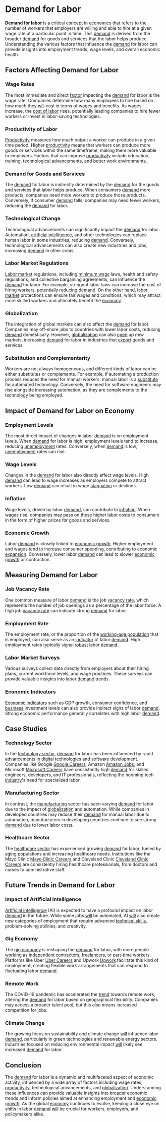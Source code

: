 # Demand for Labor

**[Demand](../d/demand.md) for labor** is a critical concept in [economics](../e/economics.md) that refers to the number of workers that employers are willing and able to hire at a given wage rate at a particular point in time. This [demand](../d/demand.md) is derived from the broader [demand](../d/demand.md) for goods and services that the labor helps produce. Understanding the various factors that influence the [demand](../d/demand.md) for labor can provide insights into employment trends, wage levels, and overall economic health.

## Factors Affecting Demand for Labor

### Wage Rates

The most immediate and direct [factor](../f/factor.md) impacting the [demand](../d/demand.md) for labor is the wage rate. Companies determine how many employees to hire based on how much they [will](../w/will.md) cost in terms of wages and benefits. As wages increase, the [cost of labor](../c/cost_of_labor.md) rises, potentially leading companies to hire fewer workers or invest in labor-saving technologies.

### Productivity of Labor

[Productivity](../p/productivity.md) measures how much output a worker can produce in a given time period. Higher [productivity](../p/productivity.md) means that workers can produce more goods or services within the same timeframe, making them more valuable to employers. Factors that can improve [productivity](../p/productivity.md) include education, training, technological advancements, and better work environments.

### Demand for Goods and Services

The [demand](../d/demand.md) for labor is indirectly determined by the [demand](../d/demand.md) for the goods and services that labor helps produce. When consumers [demand](../d/demand.md) more products, companies need more workers to produce those products. Conversely, if consumer [demand](../d/demand.md) falls, companies may need fewer workers, reducing the [demand](../d/demand.md) for labor.

### Technological Change

Technological advancements can significantly impact the [demand](../d/demand.md) for labor. Automation, [artificial intelligence](../a/artificial_intelligence_in_trading.md), and other technologies can replace human labor in some industries, reducing [demand](../d/demand.md). Conversely, technological advancements can also create new industries and jobs, increasing [demand](../d/demand.md) in other areas.

### Labor Market Regulations

[Labor market](../l/labor_market.md) regulations, including [minimum wage](../m/minimum_wage.md) laws, health and safety regulations, and collective bargaining agreements, can influence the [demand](../d/demand.md) for labor. For example, stringent labor laws can increase the cost of hiring workers, potentially reducing [demand](../d/demand.md). On the other hand, [labor market](../l/labor_market.md) protections can ensure fair wages and conditions, which may attract more skilled workers and ultimately benefit the [economy](../e/economy.md).

### Globalization

The integration of global markets can also affect the [demand](../d/demand.md) for labor. Companies may off-shore jobs to countries with lower labor costs, reducing [demand](../d/demand.md) domestically. However, [globalization](../g/globalization.md) can also [open](../o/open.md) up new markets, increasing [demand](../d/demand.md) for labor in industries that [export](../e/export.md) goods and services.

### Substitution and Complementarity

Workers are not always homogeneous, and different kinds of labor can be either substitutes or complements. For example, if automating a production process reduces the need for manual workers, manual labor is a [substitute](../s/substitute.md) for automated technology. Conversely, the need for software engineers may rise alongside increasing automation, as they are complements to the technology being employed.

## Impact of Demand for Labor on Economy

### Employment Levels

The most direct impact of changes in labor [demand](../d/demand.md) is on employment levels. When [demand](../d/demand.md) for labor is high, employment levels tend to increase, reducing [unemployment](../u/unemployment.md) rates. Conversely, when [demand](../d/demand.md) is low, [unemployment](../u/unemployment.md) rates can rise.

### Wage Levels

Changes in the [demand](../d/demand.md) for labor also directly affect wage levels. High [demand](../d/demand.md) can lead to wage increases as employers compete to attract workers. Low [demand](../d/demand.md) can result in wage [stagnation](../s/stagnation.md) or declines.

### Inflation

Wage levels, driven by labor [demand](../d/demand.md), can contribute to [inflation](../i/inflation.md). When wages rise, companies may pass on these higher labor costs to consumers in the form of higher prices for goods and services.

### Economic Growth

Labor [demand](../d/demand.md) is closely linked to [economic growth](../e/economic_growth.md). Higher employment and wages tend to increase consumer spending, contributing to economic [expansion](../e/expansion.md). Conversely, lower labor [demand](../d/demand.md) can lead to slower [economic growth](../e/economic_growth.md) or contraction.

## Measuring Demand for Labor

### Job Vacancy Rate

One common measure of labor [demand](../d/demand.md) is the job [vacancy rate](../v/vacancy_rate.md), which represents the number of job openings as a percentage of the labor force. A high job [vacancy rate](../v/vacancy_rate.md) can indicate strong [demand](../d/demand.md) for labor.

### Employment Rate

The employment rate, or the proportion of the [working-age population](../w/working-age_population.md) that is employed, can also serve as an [indicator](../i/indicator.md) of labor [demand](../d/demand.md). High employment rates typically signal [robust](../r/robust.md) labor [demand](../d/demand.md).

### Labor Market Surveys

Various surveys collect data directly from employers about their hiring plans, current workforce levels, and wage practices. These surveys can provide valuable insights into labor [demand](../d/demand.md) trends.

### Economic Indicators

[Economic indicators](../e/economic_indicators.md) such as GDP growth, consumer confidence, and [business](../b/business.md) investment levels can also provide indirect signs of labor [demand](../d/demand.md). Strong economic performance generally correlates with high labor [demand](../d/demand.md).

## Case Studies

### Technology Sector

In the [technology sector](../t/technology_sector.md), [demand](../d/demand.md) for labor has been influenced by rapid advancements in digital technologies and software development. Companies like Google [Google Careers](https://careers.google.com/), Amazon [Amazon Jobs](https://www.amazon.jobs/en/), and Microsoft [Microsoft Careers](https://careers.microsoft.com/) have consistently high [demand](../d/demand.md) for skilled engineers, developers, and IT professionals, reflecting the booming tech [industry](../i/industry.md)'s need for specialized labor.

### Manufacturing Sector

In contrast, the [manufacturing](../m/manufacturing.md) sector has seen varying [demand](../d/demand.md) for labor due to the impact of [globalization](../g/globalization.md) and automation. While companies in developed countries may reduce their [demand](../d/demand.md) for manual labor due to automation, manufacturers in developing countries continue to see strong [demand](../d/demand.md) due to lower labor costs.

### Healthcare Sector

The [healthcare sector](../h/healthcare_sector.md) has experienced growing [demand](../d/demand.md) for labor, fueled by aging populations and increasing healthcare needs. Institutions like the Mayo Clinic [Mayo Clinic Careers](https://jobs.mayoclinic.org/) and Cleveland Clinic [Cleveland Clinic Careers](https://jobs.clevelandclinic.org/) are consistently hiring healthcare professionals, from doctors and nurses to administrative staff.

## Future Trends in Demand for Labor

### Impact of Artificial Intelligence

[Artificial intelligence](../a/artificial_intelligence_in_trading.md) (AI) is expected to have a profound impact on labor [demand](../d/demand.md) in the future. While some jobs [will](../w/will.md) be automated, AI [will](../w/will.md) also create new categories of employment that require advanced [technical skills](../t/technical_skills.md), problem-solving abilities, and creativity.

### Gig Economy

The [gig economy](../g/gig_economy.md) is reshaping the [demand](../d/demand.md) for labor, with more people working as independent contractors, freelancers, or part-time workers. Platforms like Uber [Uber Careers](https://www.uber.com/us/en/careers/) and Upwork [Upwork](https://www.upwork.com/) facilitate this kind of employment, creating flexible work arrangements that can respond to fluctuating labor [demand](../d/demand.md).

### Remote Work

The COVID-19 pandemic has accelerated the [trend](../t/trend.md) towards remote work, altering the [demand](../d/demand.md) for labor based on geographical flexibility. Companies may access a broader talent pool, but this also means increased competition for jobs.

### Climate Change

The growing focus on sustainability and climate change [will](../w/will.md) influence labor [demand](../d/demand.md), particularly in green technologies and renewable energy sectors. Industries focused on reducing environmental impact [will](../w/will.md) likely see increased [demand](../d/demand.md) for labor.

## Conclusion

The [demand](../d/demand.md) for labor is a dynamic and multifaceted aspect of economic activity, influenced by a wide array of factors including wage rates, [productivity](../p/productivity.md), technological advancements, and [globalization](../g/globalization.md). Understanding these influences can provide valuable insights into broader economic trends and inform policies aimed at enhancing employment and [economic growth](../e/economic_growth.md). As the global [economy](../e/economy.md) continues to evolve, keeping a close eye on shifts in labor [demand](../d/demand.md) [will](../w/will.md) be crucial for workers, employers, and policymakers alike.